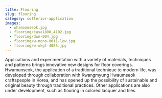 ```yaml
---
title: Flooring
slug: flooring
category: softerior-application
images:
  - whamoonseok.jpg
  - flooring/casa1808_4102.jpg
  - flooring/dwm-004.jpg
  - flooring/w-mono-0011-low.jpg
  - flooring/w-wkgt-4085.jpg
---
```


Applications and  experimentation with a variety of materials, techniques and patterns brings innovative new designs for floor coverings. Hwamunseok, the application of a traditional technique  to modern life, was developed through collaboration with Kwangmyung Hwaumseok craftspeople in Korea, and has opened up the  possibility of sustainable and   original beauty through traditional practices. Other applications are also  under development, such as flooring in colored lacquer  and tiles.
